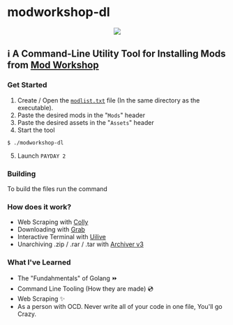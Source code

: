 # modworkshop-dl
<p align=center>
  <img src=https://upload.wikimedia.org/wikipedia/commons/thumb/d/d8/Payday2-logo.png/1200px-Payday2-logo.png>
</p>

## ℹ A Command-Line Utility Tool for Installing Mods from [Mod Workshop](https://modworkshop.net/)

### Get Started
1. Create / Open the [`modlist.txt`](https://github.com/WillKirkmanM/modworkshop-dl/blob/main/modlist.txt) file (In the same directory as the executable).
2. Paste the desired mods in the "`Mods`" header
3. Paste the desired assets in the "`Assets`" header
4. Start the tool
```
$ ./modworkshop-dl
```
5. Launch `PAYDAY 2`

### Building
To build the files run the command

  ### How does it work?
  - Web Scraping with [Colly](http://go-colly.org/)
  - Downloading with [Grab](https://github.com/cavaliergopher/grab)
  - Interactive Terminal with [Uilive](https://github.com/gosuri/uilive)
  - Unarchiving .zip / .rar / .tar with [Archiver v3](https://github.com/mholt/archiver)


### What I've Learned
- The "Fundahmentals" of Golang ⏩
- Command Line Tooling (How they are made) 💿
- Web Scraping ✨
- As a person with OCD. Never write all of your code in one file, You'll go Crazy.
